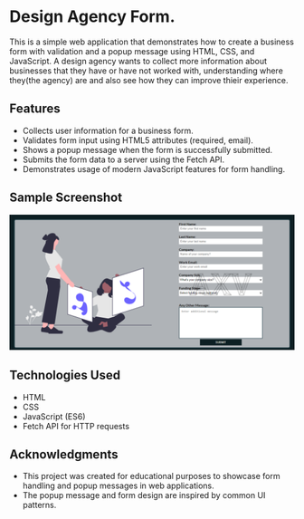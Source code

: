 # Design Agency Form.

This is a simple web application that demonstrates how to create a business form with validation and a popup message using HTML, CSS, and JavaScript. A design agency wants to collect more information about businesses that they have or have not worked with, understanding where they(the agency) are and also see how they can improve thieir experience.

## Features

- Collects user information for a business form.
- Validates form input using HTML5 attributes (required, email).
- Shows a popup message when the form is successfully submitted.
- Submits the form data to a server using the Fetch API.
- Demonstrates usage of modern JavaScript features for form handling.

## Sample Screenshot

![Screenshot of Project](images/avxdesign.png)

## Technologies Used

- HTML
- CSS
- JavaScript (ES6)
- Fetch API for HTTP requests

## Acknowledgments

- This project was created for educational purposes to showcase form handling and popup messages in web applications.
- The popup message and form design are inspired by common UI patterns.
